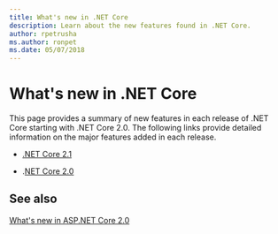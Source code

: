 ```yaml
---
title: What's new in .NET Core
description: Learn about the new features found in .NET Core.
author: rpetrusha
ms.author: ronpet
ms.date: 05/07/2018
---
```

# What's new in .NET Core

This page provides a summary of new features in each release of .NET Core starting with .NET Core 2.0. The following links provide detailed information on the major features added in each release.

- [.NET Core 2.1](dotnet-core-2-1.md)

- .[NET Core 2.0](dotnet-core-2-0.md)

## See also

[What's new in ASP.NET Core 2.0](/aspnet/core/aspnetcore-2.0)
